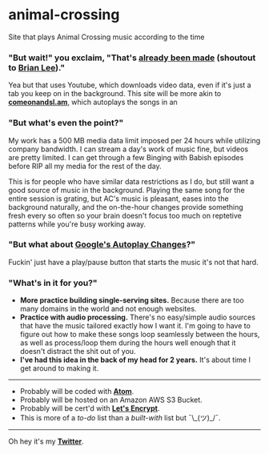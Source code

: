 # animal-crossing
Site that plays Animal Crossing music according to the time

### "**But wait!" you exclaim, "That's [already been made](http://tane.us/ac/)** (shoutout to **[Brian Lee](https://twitter.com/brianleewow)**)."

Yea but that uses Youtube, which downloads video data, even if it's just a tab you keep on in the background.
This site will be more akin to **[comeonandsl.am](http://comeonandsl.am)**, which autoplays the songs in an <audio> tag.

### "**But what's even the point?**"

My work has a 500 MB media data limit imposed per 24 hours while utilizing company bandwidth. I can stream a day's work of music fine, but videos are pretty limited. I can get through a few Binging with Babish episodes before RIP all my media for the rest of the day.

This is for people who have similar data restrictions as I do, but still want a good source of music in the background. Playing the same song for the entire session is grating, but AC's music is pleasant, eases into the background naturally, and the on-the-hour changes provide something fresh every so often so your brain doesn't focus too much on reptetive patterns while you're busy working away.

### "**But what about [Google's Autoplay Changes](https://developers.google.com/web/updates/2017/09/autoplay-policy-changes)?**"

Fuckin' just have a play/pause button that starts the music it's not that hard.

### "**What's in it for you?**"
* **More practice building single-serving sites.** Because there are too many domains in the world and not enough websites.
* **Practice with audio processing.** There's no easy/simple audio sources that have the music tailored exactly how I want it. I'm going to have to figure out how to make these songs loop seamlessly between the hours, as well as process/loop them during the hours well enough that it doesn't distract the shit out of you.
* **I've had this idea in the back of my head for 2 years.** It's about time I get around to making it.
---
* Probably will be coded with **[Atom](https://atom.io)**.
* Probably will be hosted on an Amazon AWS S3 Bucket.
* Probably will be cert'd with **[Let's Encrypt](https://letsencrypt.org/)**.
* This is more of a *to-do* list than a *built-with* list but ¯\\_(ツ)\_/¯.
---
Oh hey it's my **[Twitter](https://twitter.com/Styxx)**.
